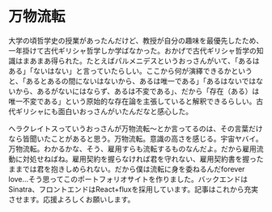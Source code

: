 # 万物流転

大学の頃哲学史の授業があったんだけど、教授が自分の趣味を最優先したため、一年掛けて古代ギリシャ哲学しか学ばなかった。おかげで古代ギリシャ哲学の知識はまあまあ得られた。たとえばパルメニデスというおっさんがいて、「あるはある」「ないはない」と言っていたらしい。ここから何が演繹できるかというと、「あるとあるの間にないはないから、あるは唯一である」「あるはないではないから、あるがないにはならず、あるは不変である」、だから「存在（ある）は唯一不変である」という原始的な存在論を主張していると解釈できるらしい。古代ギリシャにも面白いおっさんがいたんだなと感心した。

ヘラクレイトスっていうおっさんが万物流転〜とか言ってるのは、その言葉だけなら皆聞いたことがあると思う。万物流転。意識の高さを感じる。宇宙ヤバイ。万物流転。わかるかな、そう、雇用すらも流転するものなんだよ。だから雇用流動に対処せねばね。雇用契約を握らなければ君を守れない、雇用契約書を握ったままでは君を抱きしめられない。だから僕は流転に身を委ねるんだforever love...そう思ってこのポートフォリオサイトを作りました。バックエンドはSinatra、フロントエンドはReact+fluxを採用しています。記事はこれから充実させます。応援よろしくお願いします。
